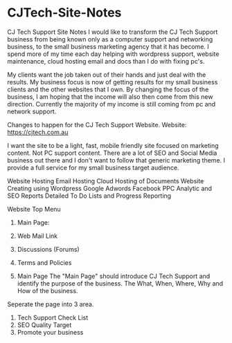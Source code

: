 # CJTech-Site-Notes
CJ Tech Support Site Notes
I would like to transform the CJ Tech Support business from being known only as a computer support and networking business, to the small business marketing agency that it has become. I spend more of my time each day helping with wordpress support, website maintenance, cloud hosting email and docs than I do with fixing pc's.

My clients want the job taken out of their hands and just deal with the results. My business focus is now of getting results for my small business clients and the other websites that I own. By changing the focus of the business, I am hoping that the income will also then come from this new direction. Currently the majority of my income is still coming from pc and network support.

Changes to happen for the CJ Tech Support Website.
Website: https://cjtech.com.au

I want the site to be a light, fast, mobile friendly site focused on marketing content. Not PC support content.
There are a lot of SEO and Social Media business out there and I don't want to follow that generic marketing theme. I provide a full service for my small business target audience.

Website Hosting
Email Hosting
Cloud Hosting of Documents
Website Creating using Wordpress
Google Adwords
Facebook PPC
Analytic and SEO Reports
Detailed To Do Lists and Progress Reporting

Website Top Menu
1. Main Page:
2. Web Mail Link
3. Discussions (Forums)
4. Terms and Policies

1. Main Page
The "Main Page" should introduce CJ Tech Support and identify the purpose of the business. The What, When, Where, Why and How of the business.

Seperate the page into 3 area.
1. Tech Support Check List
2. SEO Quality Target
3. Promote your business


